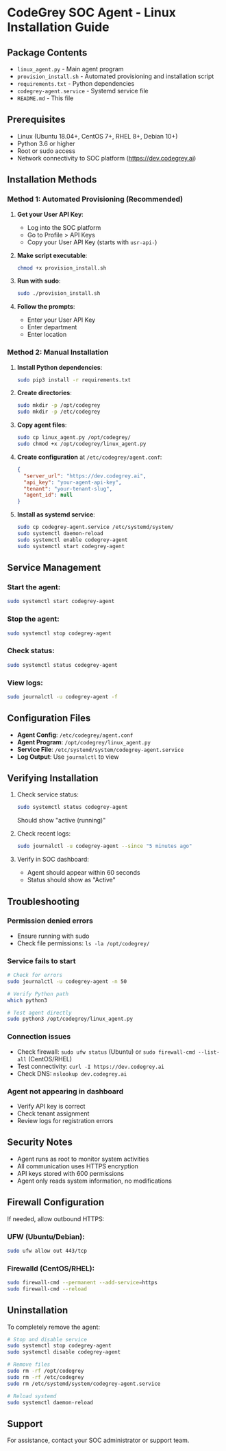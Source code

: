 # CodeGrey SOC Agent - Linux Installation Guide

## Package Contents
- `linux_agent.py` - Main agent program
- `provision_install.sh` - Automated provisioning and installation script
- `requirements.txt` - Python dependencies
- `codegrey-agent.service` - Systemd service file
- `README.md` - This file

## Prerequisites
- Linux (Ubuntu 18.04+, CentOS 7+, RHEL 8+, Debian 10+)
- Python 3.6 or higher
- Root or sudo access
- Network connectivity to SOC platform (https://dev.codegrey.ai)

## Installation Methods

### Method 1: Automated Provisioning (Recommended)

1. **Get your User API Key**:
   - Log into the SOC platform
   - Go to Profile > API Keys
   - Copy your User API Key (starts with `usr-api-`)

2. **Make script executable**:
   ```bash
   chmod +x provision_install.sh
   ```

3. **Run with sudo**:
   ```bash
   sudo ./provision_install.sh
   ```

4. **Follow the prompts**:
   - Enter your User API Key
   - Enter department
   - Enter location

### Method 2: Manual Installation

1. **Install Python dependencies**:
   ```bash
   sudo pip3 install -r requirements.txt
   ```

2. **Create directories**:
   ```bash
   sudo mkdir -p /opt/codegrey
   sudo mkdir -p /etc/codegrey
   ```

3. **Copy agent files**:
   ```bash
   sudo cp linux_agent.py /opt/codegrey/
   sudo chmod +x /opt/codegrey/linux_agent.py
   ```

4. **Create configuration** at `/etc/codegrey/agent.conf`:
   ```json
   {
     "server_url": "https://dev.codegrey.ai",
     "api_key": "your-agent-api-key",
     "tenant": "your-tenant-slug",
     "agent_id": null
   }
   ```

5. **Install as systemd service**:
   ```bash
   sudo cp codegrey-agent.service /etc/systemd/system/
   sudo systemctl daemon-reload
   sudo systemctl enable codegrey-agent
   sudo systemctl start codegrey-agent
   ```

## Service Management

### Start the agent:
```bash
sudo systemctl start codegrey-agent
```

### Stop the agent:
```bash
sudo systemctl stop codegrey-agent
```

### Check status:
```bash
sudo systemctl status codegrey-agent
```

### View logs:
```bash
sudo journalctl -u codegrey-agent -f
```

## Configuration Files

- **Agent Config**: `/etc/codegrey/agent.conf`
- **Agent Program**: `/opt/codegrey/linux_agent.py`
- **Service File**: `/etc/systemd/system/codegrey-agent.service`
- **Log Output**: Use `journalctl` to view

## Verifying Installation

1. Check service status:
   ```bash
   sudo systemctl status codegrey-agent
   ```
   Should show "active (running)"

2. Check recent logs:
   ```bash
   sudo journalctl -u codegrey-agent --since "5 minutes ago"
   ```

3. Verify in SOC dashboard:
   - Agent should appear within 60 seconds
   - Status should show as "Active"

## Troubleshooting

### Permission denied errors
- Ensure running with sudo
- Check file permissions: `ls -la /opt/codegrey/`

### Service fails to start
```bash
# Check for errors
sudo journalctl -u codegrey-agent -n 50

# Verify Python path
which python3

# Test agent directly
sudo python3 /opt/codegrey/linux_agent.py
```

### Connection issues
- Check firewall: `sudo ufw status` (Ubuntu) or `sudo firewall-cmd --list-all` (CentOS/RHEL)
- Test connectivity: `curl -I https://dev.codegrey.ai`
- Check DNS: `nslookup dev.codegrey.ai`

### Agent not appearing in dashboard
- Verify API key is correct
- Check tenant assignment
- Review logs for registration errors

## Security Notes

- Agent runs as root to monitor system activities
- All communication uses HTTPS encryption
- API keys stored with 600 permissions
- Agent only reads system information, no modifications

## Firewall Configuration

If needed, allow outbound HTTPS:

### UFW (Ubuntu/Debian):
```bash
sudo ufw allow out 443/tcp
```

### Firewalld (CentOS/RHEL):
```bash
sudo firewall-cmd --permanent --add-service=https
sudo firewall-cmd --reload
```

## Uninstallation

To completely remove the agent:

```bash
# Stop and disable service
sudo systemctl stop codegrey-agent
sudo systemctl disable codegrey-agent

# Remove files
sudo rm -rf /opt/codegrey
sudo rm -rf /etc/codegrey
sudo rm /etc/systemd/system/codegrey-agent.service

# Reload systemd
sudo systemctl daemon-reload
```

## Support

For assistance, contact your SOC administrator or support team.
